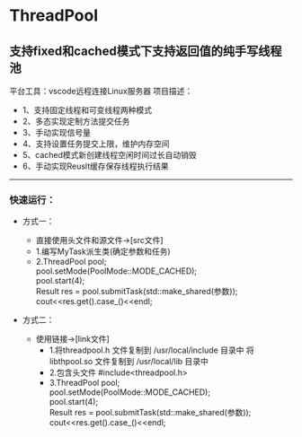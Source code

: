 # ThreadPool
## 支持fixed和cached模式下支持返回值的纯手写线程池
平台工具：vscode远程连接Linux服务器
项目描述：
* 1、支持固定线程和可变线程两种模式
* 2、多态实现定制方法提交任务
* 3、手动实现信号量
* 4、支持设置任务提交上限，维护内存空间
* 5、cached模式新创建线程空闲时间过长自动销毁
* 6、手动实现Reuslt缓存保存线程执行结果
***

### 快速运行：
  * 方式一：
    * 直接使用头文件和源文件->[src文件]
    * 1.编写MyTask派生类(确定参数和任务)
    * 2.ThreadPool pool;  
       pool.setMode(PoolMode::MODE_CACHED);  
       pool.start(4);  
       Result res = pool.submitTask(std::make_shared<MyTask>(参数));  
       cout<<res.get().case_<int>()<<endl;  
    
  * 方式二：
    * 使用链接->[link文件]
        * 1.将threadpool.h 文件复制到 /usr/local/include 目录中
          将libthpool.so 文件复制到 /usr/local/lib 目录中
        * 2.包含头文件 #include<threadpool.h>    
        * 3.ThreadPool pool;  
          pool.setMode(PoolMode::MODE_CACHED);  
          pool.start(4);  
          Result res = pool.submitTask(std::make_shared<MyTask>(参数));  
          cout<<res.get().case_<int>()<<endl;  

        
        
